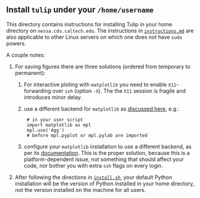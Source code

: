## Install `tulip` under your `/home/username`
This directory contains instructions for installing Tulip in your home directory on `nessa.cds.caltech.edu`.
The instructions in [`instructions.md`](instructions.md) are also applicable to other Linux servers on which one does not have `sudo` powers.

A couple notes:

1. For saving figures there are three solutions (ordered from temporary to permanent):
	1. For interactive ploting with `matplotlib` you need to enable `X11`-forwarding over `ssh` (option `-X`). The the `X11` session is fragile and introduces minor delay.
	2. use a different backend for `matplotlib` as [discussed here](http://stackoverflow.com/questions/2801882/generating-a-png-with-matplotlib-when-display-is-undefined?lq=1), e.g.:

			# in your user script
			import matplotlib as mpl
			mpl.use('Agg')
			# before mpl.pyplot or mpl.pylab are imported
	
	3. configure your `matplotlib` installation to use a different backend, as per its [documentation](http://matplotlib.org/users/customizing.html). This is the proper solution, because this is a platform-dependent issue, not something that should affect your code, nor bother you with extra `ssh` flags on every login.

2. After following the directions in [`install.sh`](install.sh), your default Python installation will be the version of Python installed in your home directory, not the version installed on the machine for all users.
